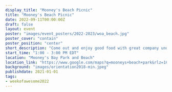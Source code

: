 ```yaml
---
display_title: "Mooney's Beach Picnic"
title: "Mooney's Beach Picnic"
date: 2022-09-11T00:00:00Z
draft: false
layout: event
poster: "images/event_posters/2022-2023/woa_beach.jpg"
poster_cover: "contain"
poster_position: "center"
short_description: "Come out and enjoy good food with great company under the sun."
start_time: "1:00 - 3:00 PM EDT"
location: "Mooney's Bay Park and Beach"
location_link: "https://www.google.com/maps?q=mooneys+beach+park&rlz=1C1ASUM_enCA984CA984&um=1&ie=UTF-8&sa=X&ved=2ahUKEwjJ7bCPhf75AhU-MVkFHb_UCOsQ_AUoAXoECAEQAw"
background: "images/orientation2018-min.jpeg"
publishdate: 2021-01-01
tags:
- weekofawesome2022
---
```

